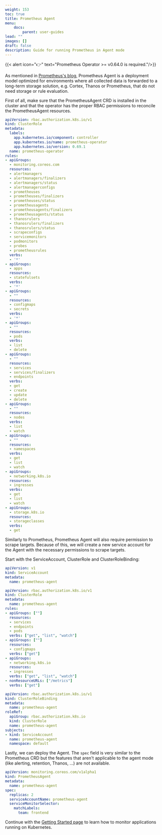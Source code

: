 ```yaml
---
weight: 153
toc: true
title: Prometheus Agent
menu:
    docs:
        parent: user-guides
lead: ""
images: []
draft: false
description: Guide for running Prometheus in Agent mode
---
```


{{< alert icon="👉" text="Prometheus Operator >= v0.64.0 is required."/>}}

As mentioned in [Prometheus's blog](https://prometheus.io/blog/2021/11/16/agent/), Prometheus Agent
is a deployment model optimized for environments where all collected data is forwarded to
a long-term storage solution, e.g. Cortex, Thanos or Prometheus, that do not need storage or rule evaluation.

First of all, make sure that the PrometheusAgent CRD is installed in the cluster and that the operator has the proper RBAC permissions to reconcile the PrometheusAgent resources.

```yaml mdox-exec="cat example/rbac/prometheus-operator/prometheus-operator-cluster-role.yaml"
apiVersion: rbac.authorization.k8s.io/v1
kind: ClusterRole
metadata:
  labels:
    app.kubernetes.io/component: controller
    app.kubernetes.io/name: prometheus-operator
    app.kubernetes.io/version: 0.69.1
  name: prometheus-operator
rules:
- apiGroups:
  - monitoring.coreos.com
  resources:
  - alertmanagers
  - alertmanagers/finalizers
  - alertmanagers/status
  - alertmanagerconfigs
  - prometheuses
  - prometheuses/finalizers
  - prometheuses/status
  - prometheusagents
  - prometheusagents/finalizers
  - prometheusagents/status
  - thanosrulers
  - thanosrulers/finalizers
  - thanosrulers/status
  - scrapeconfigs
  - servicemonitors
  - podmonitors
  - probes
  - prometheusrules
  verbs:
  - '*'
- apiGroups:
  - apps
  resources:
  - statefulsets
  verbs:
  - '*'
- apiGroups:
  - ""
  resources:
  - configmaps
  - secrets
  verbs:
  - '*'
- apiGroups:
  - ""
  resources:
  - pods
  verbs:
  - list
  - delete
- apiGroups:
  - ""
  resources:
  - services
  - services/finalizers
  - endpoints
  verbs:
  - get
  - create
  - update
  - delete
- apiGroups:
  - ""
  resources:
  - nodes
  verbs:
  - list
  - watch
- apiGroups:
  - ""
  resources:
  - namespaces
  verbs:
  - get
  - list
  - watch
- apiGroups:
  - networking.k8s.io
  resources:
  - ingresses
  verbs:
  - get
  - list
  - watch
- apiGroups:
  - storage.k8s.io
  resources:
  - storageclasses
  verbs:
  - get
```

Similarly to Prometheus, Prometheus Agent will also require permission to scrape targets. Because of this, we will create a new service account for the Agent with the necessary permissions to scrape targets.

Start with the ServiceAccount, ClusterRole and ClusterRoleBinding:

```yaml mdox-exec="cat example/rbac/prometheus-agent/prometheus-service-account.yaml"
apiVersion: v1
kind: ServiceAccount
metadata:
  name: prometheus-agent
```

```yaml mdox-exec="cat example/rbac/prometheus-agent/prometheus-cluster-role.yaml"
apiVersion: rbac.authorization.k8s.io/v1
kind: ClusterRole
metadata:
  name: prometheus-agent
rules:
- apiGroups: [""]
  resources:
  - services
  - endpoints
  - pods
  verbs: ["get", "list", "watch"]
- apiGroups: [""]
  resources:
  - configmaps
  verbs: ["get"]
- apiGroups:
  - networking.k8s.io
  resources:
  - ingresses
  verbs: ["get", "list", "watch"]
- nonResourceURLs: ["/metrics"]
  verbs: ["get"]
```

```yaml mdox-exec="cat example/rbac/prometheus-agent/prometheus-cluster-role-binding.yaml"
apiVersion: rbac.authorization.k8s.io/v1
kind: ClusterRoleBinding
metadata:
  name: prometheus-agent
roleRef:
  apiGroup: rbac.authorization.k8s.io
  kind: ClusterRole
  name: prometheus-agent
subjects:
- kind: ServiceAccount
  name: prometheus-agent
  namespace: default
```

Lastly, we can deploy the Agent. The `spec` field is very similar to the Prometheus CRD but the features that aren't applicable to the agent mode (like alerting, retention, Thanos, ...) are not available.

```yaml mdox-exec="cat example/rbac/prometheus-agent/prometheus.yaml"
apiVersion: monitoring.coreos.com/v1alpha1
kind: PrometheusAgent
metadata:
  name: prometheus-agent
spec:
  replicas: 2
  serviceAccountName: prometheus-agent
  serviceMonitorSelector:
    matchLabels:
      team: frontend
```

Continue with the [Getting Started page](getting-started.md) to learn how to monitor applications running on Kubernetes.
